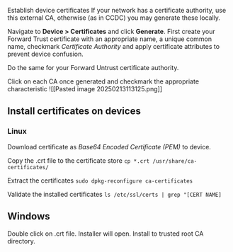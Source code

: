 Establish device certificates
If your network has a certificate authority, use this external CA, otherwise (as in CCDC) you may generate these locally.

Navigate to **Device > Certificates** and click **Generate**. First create your Forward Trust certificate
with an appropriate name, a unique common name, checkmark *Certificate Authority* and apply certificate attributes to prevent device confusion.

Do the same for your Forward Untrust certificate authority.

Click on each CA once generated and checkmark the appropriate characteristic
![[Pasted image 20250213113125.png]]


## Install certificates on devices
### Linux
Download certificate as *Base64 Encoded Certificate (PEM)* to device.

Copy the .crt file to the certificate store
`cp *.crt /usr/share/ca-certificates/`

Extract the certificates 
`sudo dpkg-reconfigure ca-certificates`

Validate the installed certificates
`ls /etc/ssl/certs | grep "[CERT NAME]`

## Windows
Double click on .crt file. Installer will open. Install to trusted root CA directory.


